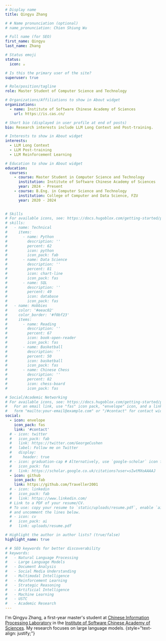 ```yaml
---
# Display name
title: Qingyu Zhang

# # Name pronunciation (optional)
# name_pronunciation: Chien Shiung Wu

# Full name (for SEO)
first_name: Qingyu
last_name: Zhang

# Status emoji
status:
  icon: ☕️

# Is this the primary user of the site?
superuser: true

# Role/position/tagline
role: Master Student of Computer Science and Technology

# Organizations/Affiliations to show in About widget
organizations:
  - name: Institute of Software Chinese Academy of Sciences
    url: https://is.cas.cn/

# Short bio (displayed in user profile at end of posts)
bio: Research interests include LLM Long Context and Post-training.

# Interests to show in About widget
interests:
  - LLM Long Context
  - LLM Post-training
  - LLM Reinforcement Learning

# Education to show in About widget
education:
  courses:
    - course: Master Student in Computer Science and Technology
      institution: Institute of Software Chinese Academy of Sciences
      year: 2024 - Present
    - course: B.Eng. in Computer Science and Technology
      institution: College of Computer and Data Science, FZU
      year: 2020 - 2024
    

# Skills
# For available icons, see: https://docs.hugoblox.com/getting-started/page-builder/#icons
# skills:
#   - name: Technical
#     items:
#       - name: Python
#         description: ''
#         percent: 62
#         icon: python
#         icon_pack: fab
#       - name: Data Science
#         description: ''
#         percent: 81
#         icon: chart-line
#         icon_pack: fas
#       - name: SQL
#         description: ''
#         percent: 49
#         icon: database
#         icon_pack: fas
#   - name: Hobbies
#     color: '#eeac02'
#     color_border: '#f0bf23'
#     items:
#       - name: Reading
#         description: ''
#         percent: 67
#         icon: book-open-reader
#         icon_pack: fas
#       - name: Basketball
#         description: ''
#         percent: 50
#         icon: basketball
#         icon_pack: fas
#       - name: Chinese Chess
#         description: ''
#         percent: 82
#         icon: chess-board
#         icon_pack: fas

# Social/Academic Networking
# For available icons, see: https://docs.hugoblox.com/getting-started/page-builder/#icons
#   For an email link, use "fas" icon pack, "envelope" icon, and a link in the
#   form "mailto:your-email@example.com" or "/#contact" for contact widget.
social:
  - icon: envelope
    icon_pack: fas
    link: '#contact'
  # - icon: twitter
  #   icon_pack: fab
  #   link: https://twitter.com/GeorgeCushen
  #   label: Follow me on Twitter
  #   display:
  #     header: true
  # - icon: graduation-cap # Alternatively, use `google-scholar` icon from `ai` icon pack
  #   icon_pack: fas
  #   link: https://scholar.google.co.uk/citations?user=sIwtMXoAAAAJ
  - icon: github
    icon_pack: fab
    link: https://github.com/Traveller2001
  # - icon: linkedin
  #   icon_pack: fab
  #   link: https://www.linkedin.com/
  # Link to a PDF of your resume/CV.
  # To use: copy your resume to `static/uploads/resume.pdf`, enable `ai` icons in `params.yaml`,
  # and uncomment the lines below.
  # - icon: cv
  #   icon_pack: ai
  #   link: uploads/resume.pdf

# Highlight the author in author lists? (true/false)
highlight_name: true

# # SEO keywords for better discoverability
# keywords:
#   - Natural Language Processing
#   - Large Language Models
#   - Document Analysis
#   - Social Media Understanding
#   - Multimodal Intelligence
#   - Reinforcement Learning
#   - Strategic Reasoning
#   - Artificial Intelligence
#   - Machine Learning
#   - USTC
#   - Academic Research
---
```


I'm Qingyu Zhang, a first-year master's student at <a href="https://www.icip.org.cn/">Chinese Information Processing Laboratory</a> in the <a href="https://is.cas.cn">Institute of Software Chinese Academy of Sciences</a>. My research focuses on large language models. 
{style="text-align: justify;"}
